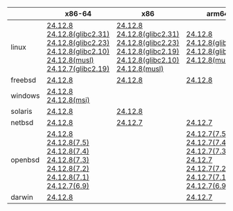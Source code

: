 ||x86-64|x86|arm64|ppc64le|armv7|armel|
| --- | --- | --- | --- | --- | --- | --- |
|linux|[24.12.8](https://github.com/roswell/sbcl_head/releases/download/24.12.8/sbcl-24.12.8-x86-64-linux-binary.tar.bz2)<br />[24.12.8(glibc2.31)](https://github.com/roswell/sbcl_head/releases/download/24.12.8/sbcl-24.12.8-x86-64-linux-glibc2.31-binary.tar.bz2)<br />[24.12.8(glibc2.23)](https://github.com/roswell/sbcl_head/releases/download/24.12.8/sbcl-24.12.8-x86-64-linux-glibc2.23-binary.tar.bz2)<br />[24.12.8(glibc2.10)](https://github.com/roswell/sbcl_head/releases/download/24.12.8/sbcl-24.12.8-x86-64-linux-glibc2.10-binary.tar.bz2)<br />[24.12.8(musl)](https://github.com/roswell/sbcl_head/releases/download/24.12.8/sbcl-24.12.8-x86-64-linux-musl-binary.tar.bz2)<br />[24.12.7(glibc2.19)](https://github.com/roswell/sbcl_head/releases/download/24.12.7/sbcl-24.12.7-x86-64-linux-glibc2.19-binary.tar.bz2)<br />|[24.12.8](https://github.com/roswell/sbcl_head/releases/download/24.12.8/sbcl-24.12.8-x86-linux-binary.tar.bz2)<br />[24.12.8(glibc2.31)](https://github.com/roswell/sbcl_head/releases/download/24.12.8/sbcl-24.12.8-x86-linux-glibc2.31-binary.tar.bz2)<br />[24.12.8(glibc2.23)](https://github.com/roswell/sbcl_head/releases/download/24.12.8/sbcl-24.12.8-x86-linux-glibc2.23-binary.tar.bz2)<br />[24.12.8(glibc2.19)](https://github.com/roswell/sbcl_head/releases/download/24.12.8/sbcl-24.12.8-x86-linux-glibc2.19-binary.tar.bz2)<br />[24.12.8(glibc2.10)](https://github.com/roswell/sbcl_head/releases/download/24.12.8/sbcl-24.12.8-x86-linux-glibc2.10-binary.tar.bz2)<br />[24.12.8(musl)](https://github.com/roswell/sbcl_head/releases/download/24.12.8/sbcl-24.12.8-x86-linux-musl-binary.tar.bz2)<br />|[24.12.8](https://github.com/roswell/sbcl_head/releases/download/24.12.8/sbcl-24.12.8-arm64-linux-binary.tar.bz2)<br />[24.12.8(glibc2.23)](https://github.com/roswell/sbcl_head/releases/download/24.12.8/sbcl-24.12.8-arm64-linux-glibc2.23-binary.tar.bz2)<br />[24.12.8(glibc2.19)](https://github.com/roswell/sbcl_head/releases/download/24.12.8/sbcl-24.12.8-arm64-linux-glibc2.19-binary.tar.bz2)<br />[24.12.8(musl)](https://github.com/roswell/sbcl_head/releases/download/24.12.8/sbcl-24.12.8-arm64-linux-musl-binary.tar.bz2)<br />|[24.12.8](https://github.com/roswell/sbcl_head/releases/download/24.12.8/sbcl-24.12.8-ppc64le-linux-binary.tar.bz2)<br />[24.12.8(glibc2.23)](https://github.com/roswell/sbcl_head/releases/download/24.12.8/sbcl-24.12.8-ppc64le-linux-glibc2.23-binary.tar.bz2)<br />[24.12.8(glibc2.19)](https://github.com/roswell/sbcl_head/releases/download/24.12.8/sbcl-24.12.8-ppc64le-linux-glibc2.19-binary.tar.bz2)<br />|[24.12.7](https://github.com/roswell/sbcl_head/releases/download/24.12.7/sbcl-24.12.7-armv7-linux-binary.tar.bz2)<br />|[24.12.7](https://github.com/roswell/sbcl_head/releases/download/24.12.7/sbcl-24.12.7-armel-linux-binary.tar.bz2)<br />|
|freebsd|[24.12.8](https://github.com/roswell/sbcl_head/releases/download/24.12.8/sbcl-24.12.8-x86-64-freebsd-binary.tar.bz2)<br />|[24.12.8](https://github.com/roswell/sbcl_head/releases/download/24.12.8/sbcl-24.12.8-x86-freebsd-binary.tar.bz2)<br />|[24.12.8](https://github.com/roswell/sbcl_head/releases/download/24.12.8/sbcl-24.12.8-arm64-freebsd-binary.tar.bz2)<br />||||
|windows|[24.12.8](https://github.com/roswell/sbcl_head/releases/download/24.12.8/sbcl-24.12.8-x86-64-windows-binary.tar.bz2)<br />[24.12.8(msi)](https://github.com/roswell/sbcl_head/releases/download/24.12.8/sbcl-24.12.8-x86-64-windows-binary.msi)<br />||||||
|solaris|[24.12.8](https://github.com/roswell/sbcl_head/releases/download/24.12.8/sbcl-24.12.8-x86-64-solaris-binary.tar.bz2)<br />|[24.12.8](https://github.com/roswell/sbcl_head/releases/download/24.12.8/sbcl-24.12.8-x86-solaris-binary.tar.bz2)<br />|||||
|netbsd|[24.12.8](https://github.com/roswell/sbcl_head/releases/download/24.12.8/sbcl-24.12.8-x86-64-netbsd-binary.tar.bz2)<br />|[24.12.7](https://github.com/roswell/sbcl_head/releases/download/24.12.7/sbcl-24.12.7-x86-netbsd-binary.tar.bz2)<br />|[24.12.7](https://github.com/roswell/sbcl_head/releases/download/24.12.7/sbcl-24.12.7-arm64-netbsd-binary.tar.bz2)<br />||||
|openbsd|[24.12.8](https://github.com/roswell/sbcl_head/releases/download/24.12.8/sbcl-24.12.8-x86-64-openbsd-binary.tar.bz2)<br />[24.12.8(7.5)](https://github.com/roswell/sbcl_head/releases/download/24.12.8/sbcl-24.12.8-x86-64-openbsd-7.5-binary.tar.bz2)<br />[24.12.8(7.4)](https://github.com/roswell/sbcl_head/releases/download/24.12.8/sbcl-24.12.8-x86-64-openbsd-7.4-binary.tar.bz2)<br />[24.12.8(7.3)](https://github.com/roswell/sbcl_head/releases/download/24.12.8/sbcl-24.12.8-x86-64-openbsd-7.3-binary.tar.bz2)<br />[24.12.8(7.2)](https://github.com/roswell/sbcl_head/releases/download/24.12.8/sbcl-24.12.8-x86-64-openbsd-7.2-binary.tar.bz2)<br />[24.12.8(7.1)](https://github.com/roswell/sbcl_head/releases/download/24.12.8/sbcl-24.12.8-x86-64-openbsd-7.1-binary.tar.bz2)<br />[24.12.7(6.9)](https://github.com/roswell/sbcl_head/releases/download/24.12.7/sbcl-24.12.7-x86-64-openbsd-6.9-binary.tar.bz2)<br />||[24.12.7(7.5)](https://github.com/roswell/sbcl_head/releases/download/24.12.7/sbcl-24.12.7-arm64-openbsd-7.5-binary.tar.bz2)<br />[24.12.7(7.4)](https://github.com/roswell/sbcl_head/releases/download/24.12.7/sbcl-24.12.7-arm64-openbsd-7.4-binary.tar.bz2)<br />[24.12.7(7.3)](https://github.com/roswell/sbcl_head/releases/download/24.12.7/sbcl-24.12.7-arm64-openbsd-7.3-binary.tar.bz2)<br />[24.12.7](https://github.com/roswell/sbcl_head/releases/download/24.12.7/sbcl-24.12.7-arm64-openbsd-binary.tar.bz2)<br />[24.12.7(7.2)](https://github.com/roswell/sbcl_head/releases/download/24.12.7/sbcl-24.12.7-arm64-openbsd-7.2-binary.tar.bz2)<br />[24.12.7(7.1)](https://github.com/roswell/sbcl_head/releases/download/24.12.7/sbcl-24.12.7-arm64-openbsd-7.1-binary.tar.bz2)<br />[24.12.7(6.9)](https://github.com/roswell/sbcl_head/releases/download/24.12.7/sbcl-24.12.7-arm64-openbsd-6.9-binary.tar.bz2)<br />||||
|darwin|[24.12.8](https://github.com/roswell/sbcl_head/releases/download/24.12.8/sbcl-24.12.8-x86-64-darwin-binary.tar.bz2)<br />||[24.12.7](https://github.com/roswell/sbcl_head/releases/download/24.12.7/sbcl-24.12.7-arm64-darwin-binary.tar.bz2)<br />||||
